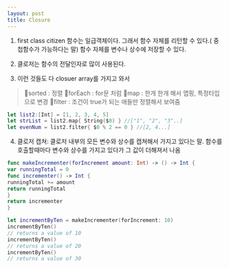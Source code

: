 ```yaml
---
layout: post
title: Closure
---
```


1. first class citizen
함수는 일급객체이다.
그래서 함수 자체를 리턴할 수 있다.( 중첩함수가 가능하다는 말)
함수 자체를 변수나 상수에 저장할 수 있다.

2. 클로저는 함수의 전달인자로 많이 사용된다.

3. 이런 것들도 다 closuer
array를 가지고 와서
>🍭sorted : 정렬
>🍭forEach : for문 처럼
>🍭map : 한개 한개 해서 맵핑, 특정타입으로 변경
>🍭filter : 조건이 true가 되는 애들만 정렬해서 보여줌

```swift
let list2:[Int] = [1, 2, 3, 4, 5]
let strList = list2.map{ String($0) } //["1", "2", "3"..]
let evenNum = list2.filter{ $0 % 2 == 0 } //[2, 4...]
```

4. 클로저 캡쳐:
클로저 내부의 모든 변수와 상수를 캡쳐해서 가지고 있다는 말.
함수를 호출할때마다 변수와 상수를 가지고 있다가 그 값이 더해져서 나옴

```swift
func makeIncrementer(forIncrement amount: Int) -> () -> Int {var runningTotal = 0func incrementer() -> Int {runningTotal += amountreturn runningTotal}return incrementer}

let incrementByTen = makeIncrementer(forIncrement: 10)incrementByTen()// returns a value of 10incrementByTen()// returns a value of 20incrementByTen()// returns a value of 30
```




